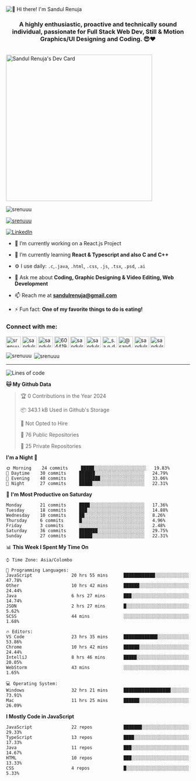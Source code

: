 <img src="https://user-images.githubusercontent.com/49369577/97047278-562d0200-1596-11eb-8a4f-656b2acf2b6a.gif" alt="👋 Hi there! I'm Sandul Renuja" title="👋 Hi there! I'm Sandul Renuja"/>
<h3 align="center">A highly enthusiastic, proactive and technically sound individual, passionate for Full Stack Web Dev, Still & Motion Graphics/UI Designing and Coding. 😎❤</h3>
<br>
<a href="https://app.daily.dev/sandulr"><img src="https://api.daily.dev/devcards/0ac820e4d7bf4fb8a52823b51c67f13e.png?r=0uy" width="400" alt="Sandul Renuja's Dev Card"/></a>
<br>
<p align="left"> <img src="https://komarev.com/ghpvc/?username=srenuuu&label=Profile%20views&color=43cc11&style=flat" alt="srenuuu" /> </p>

<p align="left"> <a href="https://github.com/ryo-ma/github-profile-trophy"><img src="https://github-profile-trophy.vercel.app/?username=srenuuu&title=Commit,PullRequest,Repository" alt="srenuuu" /></a> </p>

<p align="left">
   <a href="https://linkedin.com/in/sandulr/" target="_blank">
      <img src="https://img.shields.io/badge/-Sandul Renuja-blue?style=for-the-badge&logo=Linkedin" alt="LinkedIn">
   </a>
</p>

- 🔭 I’m currently working on a React.js Project
- 🌱 I’m currently learning **React & Typescript and also C and C++**
- ⚙️ I use daily: `.c`,`.java`, `.html`, `.css`, `.js`, `.tsx`, `.psd`, `.ai`
- 💬 Ask me about **Coding, Graphic Designing & Video Editing, Web Development**
- 📫 Reach me at **sandulrenuja@gmail.com**

- ⚡ Fun fact: **One of my favorite things to do is eating!**

<h3 align="left">Connect with me:</h3>
<p align="left">
<a href="https://dev.to/srenuuu" target="blank"><img align="center" src="https://cdn.jsdelivr.net/npm/simple-icons@3.0.1/icons/dev-dot-to.svg" alt="srenuuu" height="30" width="40" /></a>
<a href="https://twitter.com/sandulr" target="blank"><img align="center" src="https://cdn.jsdelivr.net/npm/simple-icons@3.0.1/icons/twitter.svg" alt="sandulr" height="30" width="40" /></a>
<a href="https://linkedin.com/in/sandulr" target="blank"><img align="center" src="https://cdn.jsdelivr.net/npm/simple-icons@3.0.1/icons/linkedin.svg" alt="sandulr" height="30" width="40" /></a>
<a href="https://stackoverflow.com/users/6044198" target="blank"><img align="center" src="https://cdn.jsdelivr.net/npm/simple-icons@3.0.1/icons/stackoverflow.svg" alt="6044198" height="30" width="40" /></a>
<a href="https://kaggle.com/sandulrenuja" target="blank"><img align="center" src="https://cdn.jsdelivr.net/npm/simple-icons@3.0.1/icons/kaggle.svg" alt="sandulrenuja" height="30" width="40" /></a>
<a href="https://fb.com/sandulrenuja" target="blank"><img align="center" src="https://cdn.jsdelivr.net/npm/simple-icons@3.0.1/icons/facebook.svg" alt="sandulrenuja" height="30" width="40" /></a>
<a href="https://instagram.com/_s.a.n.d.u.l_" target="blank"><img align="center" src="https://cdn.jsdelivr.net/npm/simple-icons@3.0.1/icons/instagram.svg" alt="_s.a.n.d.u.l_" height="30" width="40" /></a>
<a href="https://medium.com/@sandulrenuja" target="blank"><img align="center" src="https://cdn.jsdelivr.net/npm/simple-icons@3.0.1/icons/medium.svg" alt="@sandulrenuja" height="30" width="40" /></a>
<a href="https://www.codechef.com/users/sandulr" target="blank"><img align="center" src="https://cdn.jsdelivr.net/npm/simple-icons@3.1.0/icons/codechef.svg" alt="sandulr" height="30" width="40" /></a>
<a href="https://www.hackerrank.com/sandulrenuja" target="blank"><img align="center" src="https://cdn.jsdelivr.net/npm/simple-icons@3.0.1/icons/hackerrank.svg" alt="sandulrenuja" height="30" width="40" /></a>
</p>


<p><img align="left" src="https://github-readme-stats.vercel.app/api/top-langs?username=srenuuu&show_icons=true&locale=en&layout=compact" alt="srenuuu" /></p>

<p>&nbsp;<img align="center" src="https://github-readme-stats.vercel.app/api?username=srenuuu&show_icons=true&locale=en" alt="srenuuu" /></p>

<hr>

<!--START_SECTION:waka-->
![Lines of code](https://img.shields.io/badge/From%20Hello%20World%20I%27ve%20Written-0%20lines%20of%20code-blue)

**🐱 My Github Data** 

> 🏆 0 Contributions in the Year 2024
 > 
> 📦 343.1 kB Used in Github's Storage 
 > 
> 🚫 Not Opted to Hire
 > 
> 📜 76 Public Repositories
 > 
> 🔑 25 Private Repositories 

**I'm a Night 🦉** 

```text
🌞 Morning    24 commits     █████░░░░░░░░░░░░░░░░░░░░   19.83% 
🌆 Daytime    30 commits     ██████░░░░░░░░░░░░░░░░░░░   24.79% 
🌃 Evening    40 commits     ████████░░░░░░░░░░░░░░░░░   33.06% 
🌙 Night      27 commits     █████░░░░░░░░░░░░░░░░░░░░   22.31%

```
📅 **I'm Most Productive on Saturday** 

```text
Monday       21 commits     ████░░░░░░░░░░░░░░░░░░░░░   17.36% 
Tuesday      18 commits     ███░░░░░░░░░░░░░░░░░░░░░░   14.88% 
Wednesday    10 commits     ██░░░░░░░░░░░░░░░░░░░░░░░   8.26% 
Thursday     6 commits      █░░░░░░░░░░░░░░░░░░░░░░░░   4.96% 
Friday       3 commits      ░░░░░░░░░░░░░░░░░░░░░░░░░   2.48% 
Saturday     36 commits     ███████░░░░░░░░░░░░░░░░░░   29.75% 
Sunday       27 commits     █████░░░░░░░░░░░░░░░░░░░░   22.31%

```


📊 **This Week I Spent My Time On** 

```text
⌚︎ Time Zone: Asia/Colombo

💬 Programming Languages: 
JavaScript               20 hrs 55 mins      ████████████░░░░░░░░░░░░░   47.78% 
Other                    10 hrs 42 mins      ██████░░░░░░░░░░░░░░░░░░░   24.44% 
Java                     6 hrs 27 mins       ███░░░░░░░░░░░░░░░░░░░░░░   14.74% 
JSON                     2 hrs 27 mins       █░░░░░░░░░░░░░░░░░░░░░░░░   5.62% 
SCSS                     44 mins             ░░░░░░░░░░░░░░░░░░░░░░░░░   1.68%

🔥 Editors: 
VS Code                  23 hrs 35 mins      █████████████░░░░░░░░░░░░   53.86% 
Chrome                   10 hrs 42 mins      ██████░░░░░░░░░░░░░░░░░░░   24.44% 
IntelliJ                 8 hrs 46 mins       █████░░░░░░░░░░░░░░░░░░░░   20.05% 
WebStorm                 43 mins             ░░░░░░░░░░░░░░░░░░░░░░░░░   1.65%

💻 Operating System: 
Windows                  32 hrs 21 mins      ██████████████████░░░░░░░   73.91% 
Mac                      11 hrs 25 mins      ██████░░░░░░░░░░░░░░░░░░░   26.09%

```

**I Mostly Code in JavaScript** 

```text
JavaScript               22 repos            ███████░░░░░░░░░░░░░░░░░░   29.33% 
TypeScript               13 repos            ████░░░░░░░░░░░░░░░░░░░░░   17.33% 
Java                     11 repos            ███░░░░░░░░░░░░░░░░░░░░░░   14.67% 
HTML                     10 repos            ███░░░░░░░░░░░░░░░░░░░░░░   13.33% 
CSS                      4 repos             █░░░░░░░░░░░░░░░░░░░░░░░░   5.33%

```



<!--END_SECTION:waka-->

